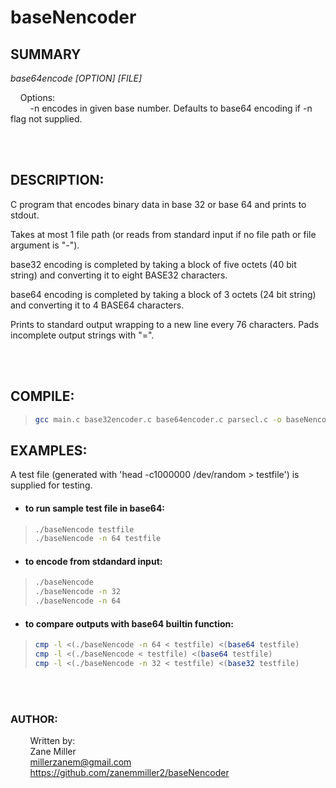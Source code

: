 # baseNencoder

## SUMMARY

_base64encode [OPTION] [FILE]_

&nbsp;&nbsp;&nbsp;&nbsp;Options:  
&nbsp;&nbsp;&nbsp;&nbsp;&nbsp;&nbsp;&nbsp;&nbsp;-n encodes in given base number. Defaults to base64 encoding if -n flag not supplied.

<br/>
<br/>

## DESCRIPTION:

C program that encodes binary data in base 32 or base 64 and prints to stdout.

Takes at most 1 file path (or reads from standard input if no file path or file argument is "-").

base32 encoding is completed by taking a block of five octets (40 bit string) and converting it to eight BASE32 characters.

base64 encoding is completed by taking a block of 3 octets (24 bit string) and converting it to 4 BASE64 characters.

Prints to standard output wrapping to a new line every 76 characters. Pads incomplete output strings with "=".

<br/>
<br/>

## COMPILE:

> ```bash
> gcc main.c base32encoder.c base64encoder.c parsecl.c -o baseNencode
> ```

## EXAMPLES:

A test file (generated with 'head -c1000000 /dev/random > testfile') is supplied for testing.

- #### to run sample test file in base64:

> ```bash
> ./baseNencode testfile
> ./baseNencode -n 64 testfile
> ```

- #### to encode from stdandard input:

> ```bash
> ./baseNencode
> ./baseNencode -n 32
> ./baseNencode -n 64
> ```

- #### to compare outputs with base64 builtin function:

> ```bash
> cmp -l <(./baseNencode -n 64 < testfile) <(base64 testfile)
> cmp -l <(./baseNencode < testfile) <(base64 testfile)
> cmp -l <(./baseNencode -n 32 < testfile) <(base32 testfile)
> ```

<br/>
<br/>

### AUTHOR:

&nbsp;&nbsp;&nbsp;&nbsp;&nbsp;&nbsp;&nbsp;&nbsp;Written by:  
&nbsp;&nbsp;&nbsp;&nbsp;&nbsp;&nbsp;&nbsp;&nbsp;Zane Miller  
&nbsp;&nbsp;&nbsp;&nbsp;&nbsp;&nbsp;&nbsp;&nbsp;<millerzanem@gmail.com>  
&nbsp;&nbsp;&nbsp;&nbsp;&nbsp;&nbsp;&nbsp;&nbsp;<https://github.com/zanemmiller2/baseNencoder>

